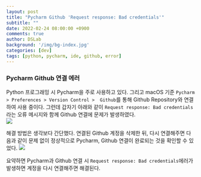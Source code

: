 ```yaml
---
layout: post
title: "Pycharm Github 'Request response: Bad credentials'"
subtitle: ""
date: 2022-02-24 08:00:00 +0900
comments: true
author: DSLab
background: '/img/bg-index.jpg'
categories: [dev]
tags: [python, pycharm, ide, github, error]
---
```


### Pycharm Github 연결 에러

Python 프로그래밍 시 Pycharm을 주로 사용하고 있다.
그리고 macOS 기준 `Pycharm > Preferences > Version Control >  Github`를 통해 Github Repository와 연결하여 사용 중이다.
그런데 갑자기 아래와 같이 `Request response: Bad credentials`라는 오류 메시지와 함께 Github 연결에 문제가 발생하였다.
<br>
![]({{site.url}}/assets/post_img/python/pycharm_github1.png)

해결 방법은 생각보다 간단했다. 연결된 Github 계정을 삭제한 뒤,
다시 연결해주면 다음과 같이 문제 없이 정상적으로 Pycharm, Github 연결이 완료되는 것을 확인할 수 있었다.
![]({{site.url}}/assets/post_img/python/pycharm_github2.png)

요약하면 Pycharm과 Github 연결 시 `Request response: Bad credentials`에러가 발생하면 계정을 다시 연결해주면 해결된다.
